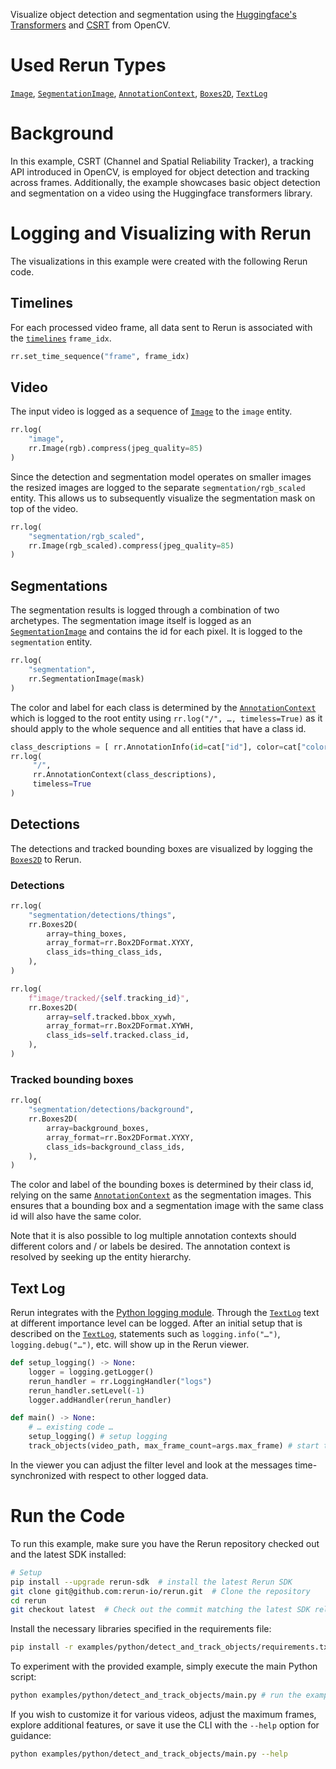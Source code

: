 <!--[metadata]
title = "Detect and Track Objects"
tags = ["2D", "huggingface", "object-detection", "object-tracking", "opencv"]
description = "Visualize object detection and segmentation using the Huggingface `transformers` library and CSRT from OpenCV."
thumbnail = "https://static.rerun.io/detect-and-track-objects/63d7684ab1504c86a5375cb5db0fc515af433e08/480w.png"
thumbnail_dimensions = [480, 480]
channel = "release"
-->



<picture data-inline-viewer="examples/detect_and_track_objects">
  <source media="(max-width: 480px)" srcset="https://static.rerun.io/detect_and_track_objects/59f5b97a8724f9037353409ab3d0b7cb47d1544b/480w.png">
  <source media="(max-width: 768px)" srcset="https://static.rerun.io/detect_and_track_objects/59f5b97a8724f9037353409ab3d0b7cb47d1544b/768w.png">
  <source media="(max-width: 1024px)" srcset="https://static.rerun.io/detect_and_track_objects/59f5b97a8724f9037353409ab3d0b7cb47d1544b/1024w.png">
  <source media="(max-width: 1200px)" srcset="https://static.rerun.io/detect_and_track_objects/59f5b97a8724f9037353409ab3d0b7cb47d1544b/1200w.png">
  <img src="https://static.rerun.io/detect_and_track_objects/59f5b97a8724f9037353409ab3d0b7cb47d1544b/full.png" alt="">
</picture>

Visualize object detection and segmentation using the [Huggingface's Transformers](https://huggingface.co/docs/transformers/index) and [CSRT](https://arxiv.org/pdf/1611.08461.pdf) from OpenCV.

# Used Rerun Types
[`Image`](https://www.rerun.io/docs/reference/types/archetypes/image), [`SegmentationImage`](https://www.rerun.io/docs/reference/types/archetypes/segmentation_image), [`AnnotationContext`](https://www.rerun.io/docs/reference/types/archetypes/annotation_context), [`Boxes2D`](https://www.rerun.io/docs/reference/types/archetypes/boxes2d), [`TextLog`](https://www.rerun.io/docs/reference/types/archetypes/text_log)

# Background
In this example, CSRT (Channel and Spatial Reliability Tracker), a tracking API introduced in OpenCV, is employed for object detection and tracking across frames.
Additionally, the example showcases basic object detection and segmentation on a video using the Huggingface transformers library.


# Logging and Visualizing with Rerun
The visualizations in this example were created with the following Rerun code.


## Timelines
For each processed video frame, all data sent to Rerun is associated with the [`timelines`](https://www.rerun.io/docs/concepts/timelines) `frame_idx`.

```python
rr.set_time_sequence("frame", frame_idx)
```

## Video
The input video is logged as a sequence of [`Image`](https://www.rerun.io/docs/reference/types/archetypes/image) to the `image` entity.

```python
rr.log(
    "image",
    rr.Image(rgb).compress(jpeg_quality=85)
)
```

Since the detection and segmentation model operates on smaller images the resized images are logged to the separate `segmentation/rgb_scaled` entity.
This allows us to subsequently visualize the segmentation mask on top of the video.

```python
rr.log(
    "segmentation/rgb_scaled",
    rr.Image(rgb_scaled).compress(jpeg_quality=85)
)
```

## Segmentations
The segmentation results is logged through a combination of two archetypes.
The segmentation image itself is logged as an
[`SegmentationImage`](https://www.rerun.io/docs/reference/types/archetypes/segmentation_image) and
contains the id for each pixel. It is logged to the `segmentation` entity.


```python
rr.log(
    "segmentation",
    rr.SegmentationImage(mask)
)
```

The color and label for each class is determined by the
[`AnnotationContext`](https://www.rerun.io/docs/reference/types/archetypes/annotation_context) which is
logged to the root entity using `rr.log("/", …, timeless=True)` as it should apply to the whole sequence and all
entities that have a class id.

```python
class_descriptions = [ rr.AnnotationInfo(id=cat["id"], color=cat["color"], label=cat["name"]) for cat in coco_categories ]
rr.log(
     "/",
     rr.AnnotationContext(class_descriptions),
     timeless=True
)
```

## Detections
The detections and tracked bounding boxes are visualized by logging the [`Boxes2D`](https://www.rerun.io/docs/reference/types/archetypes/boxes2d) to Rerun.

### Detections
```python
rr.log(
    "segmentation/detections/things",
    rr.Boxes2D(
        array=thing_boxes,
        array_format=rr.Box2DFormat.XYXY,
        class_ids=thing_class_ids,
    ),
)
```

```python
rr.log(
    f"image/tracked/{self.tracking_id}",
    rr.Boxes2D(
        array=self.tracked.bbox_xywh,
        array_format=rr.Box2DFormat.XYWH,
        class_ids=self.tracked.class_id,
    ),
)
```
### Tracked bounding boxes
```python
rr.log(
    "segmentation/detections/background",
    rr.Boxes2D(
        array=background_boxes,
        array_format=rr.Box2DFormat.XYXY,
        class_ids=background_class_ids,
    ),
)
```

The color and label of the bounding boxes is determined by their class id, relying on the same
[`AnnotationContext`](https://www.rerun.io/docs/reference/types/archetypes/annotation_context) as the
segmentation images. This ensures that a bounding box and a segmentation image with the same class id will also have the
same color.

Note that it is also possible to log multiple annotation contexts should different colors and / or labels be desired.
The annotation context is resolved by seeking up the entity hierarchy.

## Text Log
Rerun integrates with the [Python logging module](https://docs.python.org/3/library/logging.html).
Through the [`TextLog`](https://www.rerun.io/docs/reference/types/archetypes/text_log#textlogintegration) text at different importance level can be logged. After an initial setup that is described on the
[`TextLog`](https://www.rerun.io/docs/reference/types/archetypes/text_log#textlogintegration), statements
such as `logging.info("…")`, `logging.debug("…")`, etc. will show up in the Rerun viewer.

```python
def setup_logging() -> None:
    logger = logging.getLogger()
    rerun_handler = rr.LoggingHandler("logs")
    rerun_handler.setLevel(-1)
    logger.addHandler(rerun_handler)

def main() -> None:
    # … existing code …
    setup_logging() # setup logging
    track_objects(video_path, max_frame_count=args.max_frame) # start tracking
```
In the viewer you can adjust the filter level and look at the messages time-synchronized with respect to other logged data.

# Run the Code
To run this example, make sure you have the Rerun repository checked out and the latest SDK installed:
```bash
# Setup
pip install --upgrade rerun-sdk  # install the latest Rerun SDK
git clone git@github.com:rerun-io/rerun.git  # Clone the repository
cd rerun
git checkout latest  # Check out the commit matching the latest SDK release
```

Install the necessary libraries specified in the requirements file:
```bash
pip install -r examples/python/detect_and_track_objects/requirements.txt
```
To experiment with the provided example, simply execute the main Python script:
```bash
python examples/python/detect_and_track_objects/main.py # run the example
```

If you wish to customize it for various videos, adjust the maximum frames, explore additional features, or save it use the CLI with the `--help` option for guidance:

```bash
python examples/python/detect_and_track_objects/main.py --help
```
